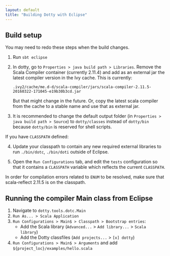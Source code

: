 ```yaml
---
layout: default
title: "Building Dotty with Eclipse"
---
```


Build setup
-----------
You may need to redo these steps when the build changes.

1. Run `sbt eclipse`
2. In dotty, go to `Properties > java build path > Libraries`.
   Remove the Scala Compiler container (currently 2.11.4) and add as an
   external jar the latest compiler version in the Ivy cache. This is
   currently:

   ```
   .ivy2/cache/me.d-d/scala-compiler/jars/scala-compiler-2.11.5-20160322-171045-e19b30b3cd.jar
   ```

   But that might change in the future. Or, copy the latest scala compiler from
   the cache to a stable name and use that as external jar.

3. It is recommended to change the default output folder (in `Properties > java
   build path > Source`) to `dotty/classes` instead of `dotty/bin` because
   `dotty/bin` is reserved for shell scripts.

If you have `CLASSPATH` defined:

4. Update your classpath to contain any new required external libraries to run
   `./bin/dotc`, `./bin/doti` outside of Eclipse.

5. Open the `Run Configurations` tab, and edit the `tests` configuration so
   that it contains a `CLASSPATH` variable which reflects the current
   `CLASSPATH`.

In order for compilation errors related to `ENUM` to be resolved, make sure
that scala-reflect 2.11.5 is on the classpath.

Running the compiler Main class from Eclipse
--------------------------------------------
1. Navigate to `dotty.tools.dotc.Main`
2. `Run As... > Scala Application`
3. `Run Configurations > Main$ > Classpath > Bootstrap entries`:
   - Add the Scala library (`Advanced...` > `Add library...` > `Scala library`)
   - Add the Dotty classfiles (`Add projects...` > `[x] dotty`)
4. `Run Configurations > Main$ > Arguments` and add
   `${project_loc}/examples/hello.scala`
